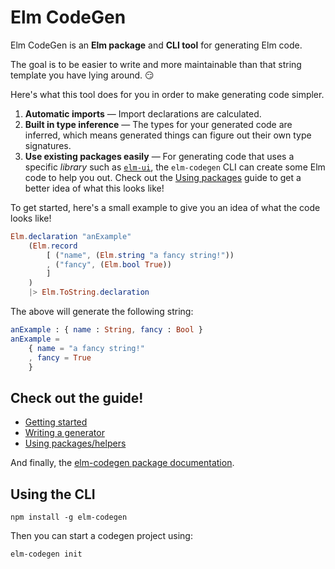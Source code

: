 # Elm CodeGen

Elm CodeGen is an **Elm package** and **CLI tool** for generating Elm code.

The goal is to be easier to write and more maintainable than that string template you have lying around. 😏

Here's what this tool does for you in order to make generating code simpler.

1. **Automatic imports** — Import declarations are calculated.
2. **Built in type inference** — The types for your generated code are inferred, which means generated things can figure out their own type signatures.
3. **Use existing packages easily** — For generating code that uses a specific _library_ such as [`elm-ui`](https://package.elm-lang.org/packages/mdgriffith/elm-ui/1.1.8/), the `elm-codegen` CLI can create some Elm code to help you out.
   Check out the [Using packages](https://github.com/mdgriffith/elm-codegen/tree/main/guide/UsingHelpers.md) guide to get a better idea of what this looks like!

To get started, here's a small example to give you an idea of what the code looks like!

```elm
Elm.declaration "anExample"
    (Elm.record
        [ ("name", (Elm.string "a fancy string!"))
        , ("fancy", (Elm.bool True))
        ]
    )
    |> Elm.ToString.declaration
```

The above will generate the following string:

```elm
anExample : { name : String, fancy : Bool }
anExample =
    { name = "a fancy string!"
    , fancy = True
    }
```

## Check out the guide!

- [Getting started](https://github.com/mdgriffith/elm-codegen/tree/main/guide/GettingStarted.md)
- [Writing a generator](https://github.com/mdgriffith/elm-codegen/tree/main/guide/WritingAGenerator.md)
- [Using packages/helpers](https://github.com/mdgriffith/elm-codegen/tree/main/guide/UsingHelpers.md)

And finally, the [elm-codegen package documentation](https://elm-doc-preview.netlify.app/?repo=mdgriffith/elm-codegen).

## Using the CLI

```
npm install -g elm-codegen
```

Then you can start a codegen project using:

```
elm-codegen init
```
